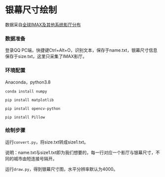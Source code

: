 # 银幕尺寸绘制

数据采自[全球IMAX及其他系统影厅分布](https://docs.qq.com/sheet/DQ3FEUUZJdklNSWJP?tab=BB08J2)

### 数据准备
登录QQ PC端，快捷键Ctrl+Alt+O，识别文本，保存于name.txt，银幕尺寸信息保存于size.txt，这里只采集了IMAX影厅。

### 环境配置

Anaconda，python3.8

```
conda install numpy

pip install matplotlib

pip install opencv-python

pip install Pillow
```

### 绘制步骤

运行`convert.py`，将size.txt转成size1.txt。

说明：name.txt与size1.txt即为我们想要的，每一行对应一个影厅与银幕尺寸，不同的城市由短连接号隔开。

运行`draw.py`，得到银幕尺寸图，水平分辨率默认为4000。
